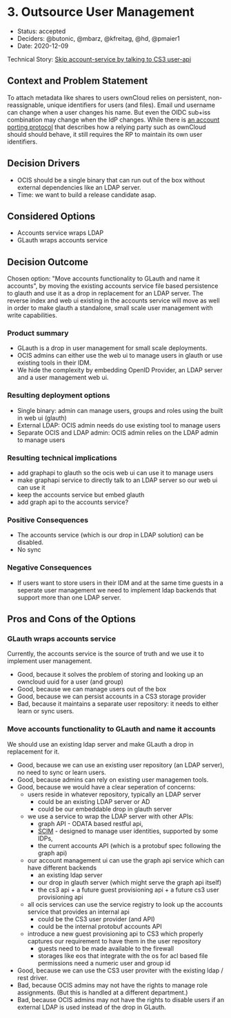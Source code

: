 # 3. Outsource User Management

* Status: accepted <!-- optional -->
* Deciders: @butonic, @mbarz, @kfreitag, @hd, @pmaier1 <!-- optional -->
* Date: 2020-12-09 <!-- optional -->

Technical Story: [Skip account-service by talking to CS3 user-api](https://github.com/owncloud/ocis/pull/1020) <!-- optional -->

## Context and Problem Statement

To attach metadata like shares to users ownCloud relies on persistent, non-reassignable, unique identifiers for users (and files). Email und username can change when a user changes his name. But even the OIDC sub+iss combination may change when the IdP changes. While there is [an account porting protocol](https://openid.net/specs/openid-connect-account-porting-1_0.html) that describes how a relying party such as ownCloud should should behave, it still requires the RP to maintain its own user identifiers.

## Decision Drivers <!-- optional -->

* OCIS should be a single binary that can run out of the box without external dependencies like an LDAP server.
* Time: we want to build a release candidate asap.

## Considered Options

* Accounts service wraps LDAP
* GLauth wraps accounts service

## Decision Outcome

Chosen option: "Move accounts functionality to GLauth and name it accounts", by moving the existing accounts service file based persistence to glauth and use it as a drop in replacement for an LDAP server. The reverse index and web ui existing in the accounts service will move as well in order to make glauth a standalone, small scale user management with write capabilities.

### Product summary
- GLauth is a drop in user management for small scale deployments.
- OCIS admins can either use the web ui to manage users in glauth or use existing tools in their IDM.
- We hide the complexity by embedding OpenID Provider, an LDAP server and a user management web ui.

### Resulting deployment options
- Single binary: admin can manage users, groups and roles using the built in web ui (glauth)
- External LDAP: OCIS admin needs do use existing tool to manage users
- Separate OCIS and LDAP admin: OCIS admin relies on the LDAP admin to manage users

### Resulting technical implications
- add graphapi to glauth so the ocis web ui can use it to manage users
- make graphapi service to directly talk to an LDAP server so our web ui can use it
- keep the accounts service but embed glauth
- add graph api to the accounts service?

### Positive Consequences <!-- optional -->

* The accounts service (which is our drop in LDAP solution) can be disabled.
* No sync

### Negative Consequences <!-- optional -->

* If users want to store users in their IDM and at the same time guests in a seperate user management we need to implement ldap backends that support more than one LDAP server.

## Pros and Cons of the Options <!-- optional -->

### GLauth wraps accounts service

Currently, the accounts service is the source of truth and we use it to implement user management. <!-- optional -->

* Good, because it solves the problem of storing and looking up an owncloud uuid for a user (and group)
* Good, because we can manage users out of the box
* Good, because we can persist accounts in a CS3 storage provider
* Bad, because it maintains a separate user repository: it needs to either learn or sync users.

### Move accounts functionality to GLauth and name it accounts

We should use an existing ldap server and make GLauth a drop in replacement for it. <!-- optional -->

* Good, because we can use an existing user repository (an LDAP server), no need to sync or learn users.
* Good, because admins can rely on existing user managemen tools.
* Good, because we would have a clear seperation of concerns:
  - users reside in whatever repository, typically an LDAP server
    - could be an existing LDAP server or AD
    - could be our embeddable drop in glauth server
  - we use a service to wrap the LDAP server with other APIs:
    - graph API - ODATA based restful api,
    - [SCIM](http://www.simplecloud.info/) - designed to manage user identities, supported by some IDPs,
    - the current accounts API (which is a protobuf spec following the graph api)
  - our account management ui can use the graph api service which can have different backends
    - an existing ldap server
    - our drop in glauth server (which might serve the graph api itself)
    - the cs3 api + a future guest provisioning api + a future cs3 user provisioning api 
  - all ocis services can use the service registry to look up the accounts service that provides an internal api
    - could be the CS3 user provider (and API)
    - could be the internal protobuf accounts API
  - introduce a new guest provisioning api to CS3 which properly captures our requirement to have them in the user repository
    - guests need to be made available to the firewall
    - storages like eos that integrate with the os for acl based file permissions need a numeric user and group id
* Good, because we can use the CS3 user proviter with the existing ldap / rest driver.
* Bad, because OCIS admins may not have the rights to manage role assignments. (But this is handled at a different department.) 
* Bad, because OCIS admins may not have the rights to disable users if an external LDAP is used instead of the drop in GLauth.
